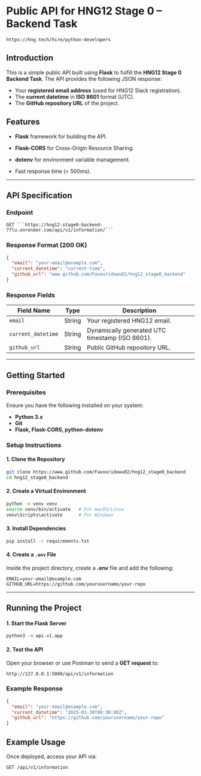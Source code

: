 # Public API for HNG12 Stage 0 – Backend Task  

```https://hng.tech/hire/python-developers```

## Introduction  
This is a simple public API built using **Flask** to fulfill the **HNG12 Stage 0 Backend Task**. The API provides the following JSON response:  

- Your **registered email address** (used for HNG12 Slack registration).  
- The **current datetime** in **ISO 8601** format (UTC).  
- The **GitHub repository URL** of the project.  

## Features  
- **Flask** framework for building the API.  
- **Flask-CORS** for Cross-Origin Resource Sharing.  
- **dotenv** for environment variable management.  

- Fast response time (< 500ms).  

---

## API Specification  

### **Endpoint**  
```http
GET ```https://hng12-stage0-backend-77lu.onrender.com/api/v1/information/```
```

### **Response Format (200 OK)**  
```json
{
  "email": "your-email@example.com",
  "current_datetime": "current-time",
  "github_url": "www.github.com/Favouridowu02/hng12_stage0_backend"
}
```

### **Response Fields**  
| Field Name         | Type   | Description                                      |  
|--------------------|--------|--------------------------------------------------|  
| `email`           | String | Your registered HNG12 email.                     |  
| `current_datetime` | String | Dynamically generated UTC timestamp (ISO 8601). |  
| `github_url`      | String | Public GitHub repository URL.                   |  

---

## Getting Started  

### **Prerequisites**  
Ensure you have the following installed on your system:  
- **Python 3.x**  
- **Git**  
- **Flask, Flask-CORS, python-dotenv**  

### **Setup Instructions**  

#### **1. Clone the Repository**  
```bash
git clone https://www.github.com/Favouridowu02/hng12_stage0_backend
cd hng12_stage0_backend
```

#### **2. Create a Virtual Environment**  
```bash
python -m venv venv
source venv/bin/activate   # For macOS/Linux
venv\Scripts\activate      # For Windows
```

#### **3. Install Dependencies**  
```bash
pip install -r requirements.txt
```

#### **4. Create a `.env` File**  
Inside the project directory, create a **.env** file and add the following:  
```
EMAIL=your-email@example.com
GITHUB_URL=https://github.com/yourusername/your-repo
```

---

## Running the Project  

#### **1. Start the Flask Server**  
```bash
python3 -m api.v1.app
```

#### **2. Test the API**  
Open your browser or use Postman to send a **GET request** to:  
```http
http://127.0.0.1:5000/api/v1/information
```

### **Example Response**  
```json
{
  "email": "your-email@example.com",
  "current_datetime": "2025-01-30T09:30:00Z",
  "github_url": "https://github.com/yourusername/your-repo"
}
```

## Example Usage  
Once deployed, access your API via:  
```http
GET /api/v1/information
```
